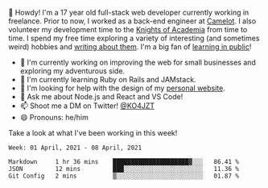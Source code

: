 👋 Howdy! I'm a 17 year old full-stack web developer currently working in freelance. Prior to now, I worked as a back-end engineer at [Camelot](https://camelot.fm). I also volunteer my development time to the [Knights of Academia](https://knightsofacademia.org) from time to time. I spend my free time exploring a variety of interesting (and sometimes weird) hobbies and [writing about them](https://ko4jzt.tech). I'm a big fan of [learning in public](https://github.com/ko4jzt/digital-garden)!

* 🔭 I'm currently working on improving the web for small businesses and exploring my adventurous side.
* 🌱 I'm currently learning Ruby on Rails and JAMstack.
* 🤔 I'm looking for help with the design of my [personal website](https://ko4jzt.tech).
* 💬 Ask me about Node.js and React and VS Code!
* 📫 Shoot me a DM on Twitter! [@KO4JZT](https://twitter.com/ko4jzt)
* 😄 Pronouns: he/him

Take a look at what I've been working in this week!

<!--START_SECTION:waka-->
```text
Week: 01 April, 2021 - 08 April, 2021

Markdown     1 hr 36 mins    █████████████████████▓░░░   86.41 % 
JSON         12 mins         ███░░░░░░░░░░░░░░░░░░░░░░   11.36 % 
Git Config   2 mins          ▒░░░░░░░░░░░░░░░░░░░░░░░░   01.87 % 
```
<!--END_SECTION:waka-->
